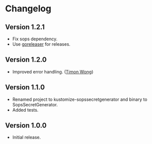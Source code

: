 # Changelog

## Version 1.2.1

* Fix sops dependency.
* Use [goreleaser](https://goreleaser.com) for releases.

## Version 1.2.0

* Improved error handling. ([Timon Wong](https://github.com/timonwong))


## Version 1.1.0

* Renamed project to kustomize-sopssecretgenerator and binary to SopsSecretGenerator.
* Added tests.


## Version 1.0.0

* Initial release.
